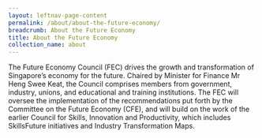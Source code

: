 ```yaml
---
layout: leftnav-page-content
permalink: /about/about-the-future-economy/
breadcrumb: About the Future Economy 
title: About the Future Economy 
collection_name: about
---
```


The Future Economy Council (FEC) drives the growth and transformation of Singapore’s economy for the future. Chaired by Minister for Finance Mr Heng Swee Keat, the Council comprises members from government, industry, unions, and educational and training institutions. The FEC will oversee the implementation of the recommendations put forth by the Committee on the Future Economy (CFE), and will build on the work of the earlier Council for Skills, Innovation and Productivity, which includes SkillsFuture initiatives and Industry Transformation Maps.
